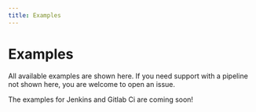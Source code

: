 ```yaml
---
title: Examples
---
```


# Examples

All available examples are shown here.
If you need support with a pipeline not shown here, you are welcome to open an issue.

The examples for Jenkins and Gitlab Ci are coming soon!
